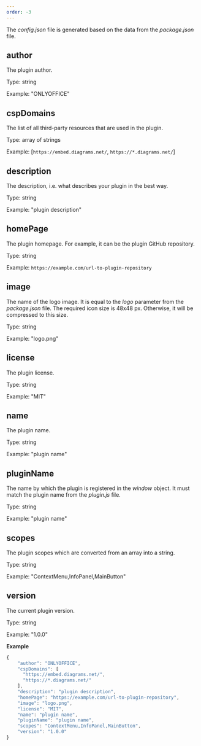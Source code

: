 ```yaml
---
order: -3
---
```



The *config.json* file is generated based on the data from the *package.json* file.

## author

The plugin author.

Type: string

Example: "ONLYOFFICE"


## cspDomains

The list of all third-party resources that are used in the plugin.

Type: array of strings

Example: [`https://embed.diagrams.net/`, `https://*.diagrams.net/`]


## description

The description, i.e. what describes your plugin in the best way.

Type: string

Example: "plugin description"


## homePage

The plugin homepage. For example, it can be the plugin GitHub repository.

Type: string

Example: `https://example.com/url-to-plugin-repository`


## image

The name of the logo image. It is equal to the *logo* parameter from the *package.json* file. The required icon size is 48x48 px. Otherwise, it will be compressed to this size.

Type: string

Example: "logo.png"


## license

The plugin license.

Type: string

Example: "MIT"


## name

The plugin name.

Type: string

Example: "plugin name"


## pluginName

The name by which the plugin is registered in the *window* object. It must match the plugin name from the *plugin.js* file.

Type: string

Example: "plugin name"


## scopes

The plugin scopes which are converted from an array into a string.

Type: string

Example: "ContextMenu,InfoPanel,MainButton"


## version

The current plugin version.

Type: string

Example: "1.0.0"


**Example**

``` javascript
{
    "author": "ONLYOFFICE",
    "cspDomains": [
      "https://embed.diagrams.net/",
      "https://*.diagrams.net/"
    ],
    "description": "plugin description",
    "homePage": "https://example.com/url-to-plugin-repository",
    "image": "logo.png",
    "license": "MIT",
    "name": "plugin name",
    "pluginName": "plugin name",
    "scopes": "ContextMenu,InfoPanel,MainButton",
    "version": "1.0.0"
}
```
